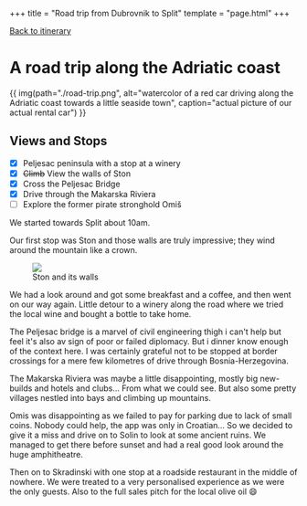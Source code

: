 +++
title = "Road trip from Dubrovnik to Split"
template = "page.html"
+++

[Back to itinerary](../)

# A road trip along the Adriatic coast

{{ img(path="./road-trip.png",
       alt="watercolor of a red car driving along the Adriatic coast towards a little seaside town",
       caption="actual picture of our actual rental car") }}

## Views and Stops

- [x] Peljesac peninsula with a stop at a winery
- [x] ~~Climb~~ View the walls of Ston
- [x] Cross the Peljesac Bridge
- [x] Drive through the Makarska Riviera
- [ ] Explore the former pirate stronghold Omiš

We started towards Split about 10am.

Our first stop was Ston and those walls are truly impressive; they wind around the mountain like a crown.

<figure>
  <img src="https://www.dropbox.com/scl/fi/povy1ngyf7m2lkceha7q4/2025-10-07-12.21.08.jpg?rlkey=6dz2kgx4rjoowah1b0ve08nw2&st=li65pw77&raw=1" Ston town with the walls in the background" />
  <figcaption>Ston and its walls</figcaption>
</figure>

We had a look around and got some breakfast and a coffee, and then went on our way again. Little detour to a winery along the road where we tried the local wine and bought a bottle to take home. 

The Peljesac bridge is a marvel of civil engineering thigh i can't help but feel it's also av sign of poor or failed diplomacy. But i dinner know enough of the context here. I was certainly grateful not to be stopped at border crossings for a mere few kilometres of drive through Bosnia-Herzegovina.

The Makarska Riviera was maybe a little disappointing, mostly big new-builds and hotels and clubs... From what we could see.  But also some pretty villages nestled into bays and climbing up mountains. 

Omis was disappointing as we failed to pay for parking due to lack of small coins. Nobody could help,  the app was only in Croatian... So we decided to give it a miss and drive on to Solin to look at some ancient ruins. We managed to get there before sunset and had a real good look around the huge amphitheatre. 

Then on to Skradinski with one stop at a roadside restaurant in the middle of nowhere. We were treated to a very personalised experience as we were the only guests. Also to the full sales pitch for the local olive oil 😄